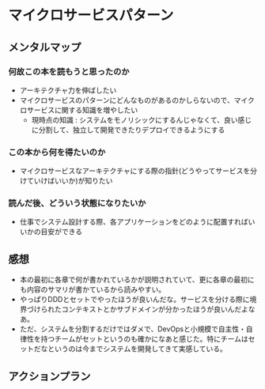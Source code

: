 # マイクロサービスパターン

## メンタルマップ

### 何故この本を読もうと思ったのか

- アーキテクチャ力を伸ばしたい
- マイクロサービスのパターンにどんなものがあるのかしらないので、マイクロサービスに関する知識を増やしたい
  - 現時点の知識 : システムをモノリシックにするんじゃなくて、良い感じに分割して、独立して開発できたりデプロイできるようにする

### この本から何を得たいのか

- マイクロサービスなアーキテクチャにする際の指針(どうやってサービスを分けていけばいいか)が知りたい

### 読んだ後、どういう状態になりたいか

- 仕事でシステム設計する際、各アプリケーションをどのように配置すればいいかの目安ができる

## 感想

- 本の最初に各章で何が書かれているかが説明されていて、更に各章の最初にも内容のサマリが書かているから読みやすい。
- やっぱりDDDとセットでやったほうが良いんだな。サービスを分ける際に境界づけられたコンテキストとかサブドメインが分かったほうが良いんだよなあ。
- ただ、システムを分割するだけではダメで、DevOpsと小規模で自主性・自律性を持つチームがセットというのも確かになあと感じた。特にチームはセットだなというのは今までシステムを開発してきて実感している。

## アクションプラン

